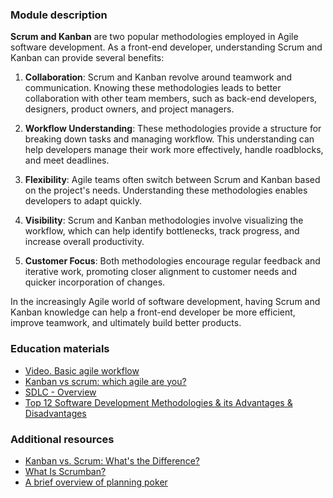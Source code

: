 ### Module description
**Scrum and Kanban** are two popular methodologies employed in Agile software development. As a front-end developer, 
understanding Scrum and Kanban can provide several benefits:

1. **Collaboration**: Scrum and Kanban revolve around teamwork and communication. Knowing these methodologies leads to 
better collaboration with other team members, such as back-end developers, designers, product owners, and project managers.

2. **Workflow Understanding**: These methodologies provide a structure for breaking down tasks and managing workflow. 
This understanding can help developers manage their work more effectively, handle roadblocks, and meet deadlines.

3. **Flexibility**: Agile teams often switch between Scrum and Kanban based on the project's needs. Understanding these 
methodologies enables developers to adapt quickly.

4. **Visibility**: Scrum and Kanban methodologies involve visualizing the workflow, which can help identify bottlenecks, 
track progress, and increase overall productivity.

5. **Customer Focus**: Both methodologies encourage regular feedback and iterative work, promoting closer alignment to 
customer needs and quicker incorporation of changes.

In the increasingly Agile world of software development, having Scrum and Kanban knowledge can help a front-end 
developer be more efficient, improve teamwork, and ultimately build better products.

### Education materials
* [Video. Basic agile workflow](https://www.youtube.com/watch?v=xKYBmuS2ddM)
* [Kanban vs scrum: which agile are you?](https://www.atlassian.com/agile/kanban/kanban-vs-scrum)
* [SDLC - Overview](https://www.tutorialspoint.com/sdlc/sdlc_overview.htm)
* [Top 12 Software Development Methodologies & its Advantages & Disadvantages](https://www.tatvasoft.com/blog/top-12-software-development-methodologies-and-its-advantages-disadvantages)

### Additional resources
* [Kanban vs. Scrum: What's the Difference?](https://coursera.org/articles/kanban-vs-scrum)
* [What Is Scrumban?](https://productplan.com/glossary/scrumban/)
* [A brief overview of planning poker](https://atlassian.com/blog/platform/a-brief-overview-of-planning-poker)

